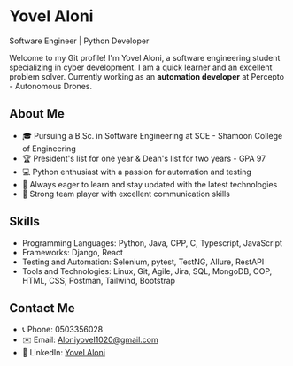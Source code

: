 # Yovel Aloni

Software Engineer | Python Developer

Welcome to my Git profile! I'm Yovel Aloni, a software engineering student specializing in cyber development. I am a quick learner and an excellent problem solver.
Currently working as an **automation developer** at Percepto - Autonomous Drones.

## About Me

- 🎓 Pursuing a B.Sc. in Software Engineering at SCE - Shamoon College of Engineering
- 🏆 President's list for one year & Dean's list for two years - GPA 97
- 💻 Python enthusiast with a passion for automation and testing
- 🌱 Always eager to learn and stay updated with the latest technologies
- 🤝 Strong team player with excellent communication skills

## Skills

- Programming Languages: Python, Java, CPP, C, Typescript, JavaScript
- Frameworks: Django, React
- Testing and Automation: Selenium, pytest, TestNG, Allure, RestAPI
- Tools and Technologies: Linux, Git, Agile, Jira, SQL, MongoDB, OOP, HTML, CSS, Postman, Tailwind, Bootstrap


## Contact Me

- 📞 Phone: 0503356028
- ✉️ Email: Aloniyovel1020@gmail.com
- 💼 LinkedIn: [Yovel Aloni](https://www.linkedin.com/in/yovel-aloni/)

